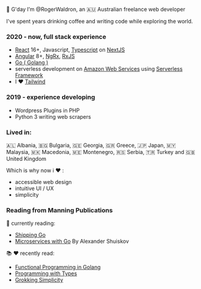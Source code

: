 👋 G'day I’m @RogerWaldron, an :australia: Australian freelance web developer

I've spent years drinking coffee and writing code while exploring the world.

### 2020 - now, full stack experience

- [React](https://react.dev/) 16+, Javascript, [Typescript](https://www.typescriptlang.org/) on [NextJS](https://nextjs.org/)
- [Angular](https://angular.io/) 8+, [NgRx](https://ngrx.io/), [RxJS](https://rxjs.dev/)
- [Go ( Golang )](https://go.dev/)
- serverless development on [Amazon Web Services](https://aws.amazon.com/) using [Serverless Framework](https://www.serverless.com/)
- I :heart: [Tailwind](https://tailwindcss.com/)

### 2019 - experience developing

- Wordpress Plugins in PHP
- Python 3 writing web scrapers

### Lived in:

:albania: Albania, :bulgaria: Bulgaria, :georgia: Georgia, :greece: Greece, :jp: Japan, :malaysia: Malaysia, :macedonia: Macedonia, :montenegro: Montenegro, :serbia: Serbia, :tr: Turkey and :gb: United Kingdom

Which is why now i :heart: :

- accessible web design
- intuitive UI / UX
- simplicity

### Reading from Manning Publications

:bookmark: currently reading:

- [Shipping Go](https://www.manning.com/books/shipping-go)
- [Microservices with Go](https://www.packtpub.com/product/microservices-with-go/9781804617007) By Alexander Shuiskov 

:books: :heart: recently read:
- [Functional Programming in Golang](https://www.packtpub.com/product/functional-programming-in-go/9781801811163)
- [Programming with Types](https://www.manning.com/books/programming-with-types)
- [Grokking Simplicity](https://www.manning.com/books/grokking-simplicity) 

<!---
RogerWaldron/RogerWaldron is a ✨ special ✨ repository because its `README.md` (this file) appears on your GitHub profile.
You can click the Preview link to take a look at your changes.
--->
